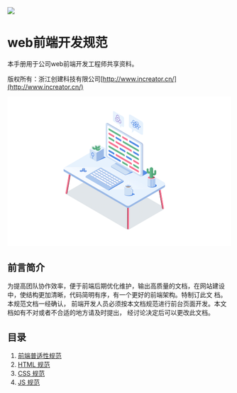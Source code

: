 ![](web-code-standards/assets/网新创建logo_new.jpg)

# web前端开发规范

本手册用于公司web前端开发工程师共享资料。

版权所有：浙江创建科技有限公司[http://www.increator.cn/](http://www.increator.cn/)

![](/assets/desk.png)

## 前言简介

为提高团队协作效率，便于前端后期优化维护，输出高质量的文档，在网站建设中，使结构更加清晰，代码简明有序，有一个更好的前端架构。特制订此文 档。本规范文档一经确认， 前端开发人员必须按本文档规范进行前台页面开发。本文档如有不对或者不合适的地方请及时提出， 经讨论决定后可以更改此文档。

## 目录

1. [前端普适性规范](/documents/common-standards.md)
2. [HTML 规范](/documents/html-standards.md)
3. [CSS 规范](/documents/css-standards.md)
4. [JS 规范](/documents/js-standards.md)



